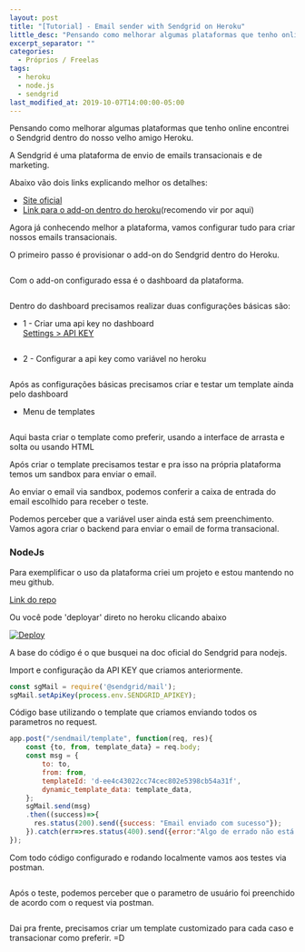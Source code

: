 ```yaml
---
layout: post
title: "[Tutorial] - Email sender with Sendgrid on Heroku"
little_desc: "Pensando como melhorar algumas plataformas que tenho online encontrei o sendgrid"
excerpt_separator: ""
categories:
  - Próprios / Freelas
tags:
  - heroku
  - node.js
  - sendgrid
last_modified_at: 2019-10-07T14:00:00-05:00
---
```


Pensando como melhorar algumas plataformas que tenho online encontrei o Sendgrid dentro do nosso velho amigo Heroku.

A Sendgrid é uma plataforma de envio de emails transacionais e de marketing. 

Abaixo vão dois links explicando melhor os detalhes:

* <a href="http://sendgrid.com/" target="_blank">Site oficial</a>
* <a href="https://elements.heroku.com/addons/sendgrid" target="_blank">Link para o add-on dentro do heroku</a>(recomendo vir por aqui)

Agora já conhecendo melhor a plataforma, vamos configurar tudo para criar nossos emails transacionais.

O primeiro passo é provisionar o add-on do Sendgrid dentro do Heroku.

<img src="assets/img/sendgrid/1.0-provision-heroku.png" alt="">

Com o add-on configurado essa é o dashboard da plataforma.

<img src="assets/img/sendgrid/2.0-dashboard.png" alt="">

Dentro do dashboard precisamos realizar duas configurações básicas são:

* 1 - Criar uma api key no dashboard 
<br/><a href="https://app.sendgrid.com/settings/api_keys" target="_blank">Settings > API KEY</a>
<img src="assets/img/sendgrid/3.0-config-api-key.png" alt="">

* 2 - Configurar a api key como variável no heroku
<img src="assets/img/sendgrid/4.0-config-api-on-heroku.png" alt="">

Após as configurações básicas precisamos criar e testar um template ainda pelo dashboard

* Menu de templates
<img src="assets/img/sendgrid/5.0-menu-templates.png" alt="">

Aqui basta criar o template como preferir, usando a interface de arrasta e solta ou usando HTML

Após criar o template precisamos testar e pra isso na própria plataforma temos um sandbox para enviar o email.
<img src="assets/img/sendgrid/6.0-preview-and-test-template.png" alt="">

Ao enviar o email via sandbox, podemos conferir a caixa de entrada do email escolhido para receber o teste.
<img src="assets/img/sendgrid/7.0-first-test-by-preview.png" alt="">

Podemos perceber que a variável user ainda está sem preenchimento. Vamos agora criar o backend para enviar o email de forma transacional.


### NodeJs

Para exemplificar o uso da plataforma criei um projeto e estou mantendo no meu github. 

<a href="https://github.com/leonardobenedeti/heroku-mail-sender">
  Link do repo
</a>

Ou você pode 'deployar' direto no heroku clicando abaixo

<a href="https://heroku.com/deploy?template=https://github.com/leonardobenedeti/heroku-mail-sender">
  <img src="https://www.herokucdn.com/deploy/button.svg" alt="Deploy">
</a>


A base do código é o que busquei na doc oficial do Sendgrid para nodejs.


Import e configuração da API KEY que criamos anteriormente.

``` javascript
const sgMail = require('@sendgrid/mail');
sgMail.setApiKey(process.env.SENDGRID_APIKEY);
```

Código base utilizando o template que criamos enviando todos os parametros no request.
``` javascript
app.post("/sendmail/template", function(req, res){
    const {to, from, template_data} = req.body;
    const msg = {
        to: to,
        from: from,
        templateId: 'd-ee4c43022cc74cec802e5398cb54a31f',
        dynamic_template_data: template_data,
    };
    sgMail.send(msg)
    .then((success)=>{
      res.status(200).send({success: "Email enviado com sucesso"});
    }).catch(err=>res.status(400).send({error:"Algo de errado não está certo no envio de emails."})); 
});
```

Com todo código configurado e rodando localmente vamos aos testes via postman.

<img src="assets/img/sendgrid/8.0-request-postman.png" alt="">

Após o teste, podemos perceber que o parametro de usuário foi preenchido de acordo com o request via postman.

<img src="assets/img/sendgrid/9.0-result-postman.png" alt="">

Dai pra frente, precisamos criar um template customizado para cada caso e transacionar como preferir. =D
